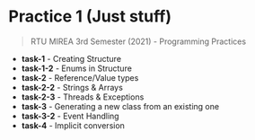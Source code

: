 # Practice 1 (Just stuff)
> RTU MIREA 3rd Semester (2021) - Programming Practices

* **task-1**   - Creating Structure
* **task-1-2** - Enums in Structure
* **task-2**   - Reference/Value types
* **task-2-2** - Strings & Arrays
* **task-2-3** - Threads & Exceptions
* **task-3**   - Generating a new class from an existing one
* **task-3-2** - Event Handling
* **task-4**   - Implicit conversion